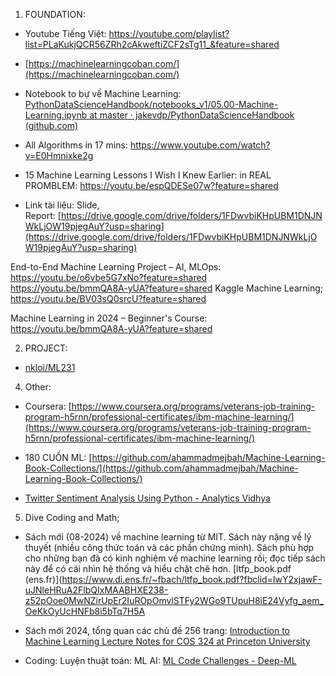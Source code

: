 1. FOUNDATION: 
- Youtube Tiếng Việt: https://youtube.com/playlist?list=PLaKukjQCR56ZRh2cAkweftiZCF2sTg11_&feature=shared
- [https://machinelearningcoban.com/](https://machinelearningcoban.com/)
- Notebook to bự về Machine Learning: [PythonDataScienceHandbook/notebooks_v1/05.00-Machine-Learning.ipynb at master · jakevdp/PythonDataScienceHandbook (github.com)](https://github.com/jakevdp/PythonDataScienceHandbook/blob/master/notebooks_v1/05.00-Machine-Learning.ipynb)
- All Algorithms in 17 mins: https://www.youtube.com/watch?v=E0Hmnixke2g
- 15 Machine Learning Lessons I Wish I Knew Earlier: in REAL PROMBLEM: https://youtu.be/espQDESe07w?feature=shared

- Link tài liệu: Slide, Report: [https://drive.google.com/drive/folders/1FDwvbiKHpUBM1DNJNWkLjOW19pjegAuY?usp=sharing](https://drive.google.com/drive/folders/1FDwvbiKHpUBM1DNJNWkLjOW19pjegAuY?usp=sharing)

End-to-End Machine Learning Project – AI, MLOps: https://youtu.be/o6vbe5G7xNo?feature=shared
https://youtu.be/bmmQA8A-yUA?feature=shared
Kaggle Machine Learning; https://youtu.be/BV03sQ0srcU?feature=shared

Machine Learning in 2024 – Beginner's Course: https://youtu.be/bmmQA8A-yUA?feature=shared

2. PROJECT: 
- [nkloi/ML231](https://github.com/nkloi/ML231/tree/main)

4. Other: 
- Coursera: [https://www.coursera.org/programs/veterans-job-training-program-h5rnn/professional-certificates/ibm-machine-learning/](https://www.coursera.org/programs/veterans-job-training-program-h5rnn/professional-certificates/ibm-machine-learning/)
- 180 CUỐN ML: [https://github.com/ahammadmejbah/Machine-Learning-Book-Collections/](https://github.com/ahammadmejbah/Machine-Learning-Book-Collections/)


- [Twitter Sentiment Analysis Using Python - Analytics Vidhya](https://courses.analyticsvidhya.com/courses/twitter-sentiment-analysis)

5. Dive Coding and Math; 
- Sách mới (08-2024) về machine learning từ MIT. Sách này nặng về lý thuyết (nhiều công thức toán và các phần chứng minh). Sách phù hợp cho những bạn đã có kinh nghiệm về machine learning rồi; đọc tiếp sách này để có cái nhìn hệ thống và hiểu chặt chẽ hơn.
[ltfp_book.pdf (ens.fr)](https://www.di.ens.fr/~fbach/ltfp_book.pdf?fbclid=IwY2xjawF-uJNleHRuA2FlbQIxMAABHXE238-z52pOoe0MwNZirUpEr2IuROpOmvlSTFy2WGo9TUpuH8iE24Vyfg_aem_OeKkOyUcHNFb8i5bTq7H5A
- Sách mới 2024, tổng quan các chủ đề 256 trang: [Introduction to Machine Learning Lecture Notes for COS 324 at Princeton University](https://princeton-introml.github.io/files/COS324_Course_Notes.pdf?fbclid=IwY2xjawGUS_5leHRuA2FlbQIxMAABHeXr3hYtEV_YerEp_i6yqRF3aNAZLcd9w4BIt8RSRz1LVJI4vOkBygl3jA_aem_WW4fpfj9eBqcAXPdenzGlA)

- Coding: Luyện thuật toán: ML AI: [ML Code Challenges - Deep-ML](https://www.deep-ml.com/?page=3&difficulty=&category=&solved=)